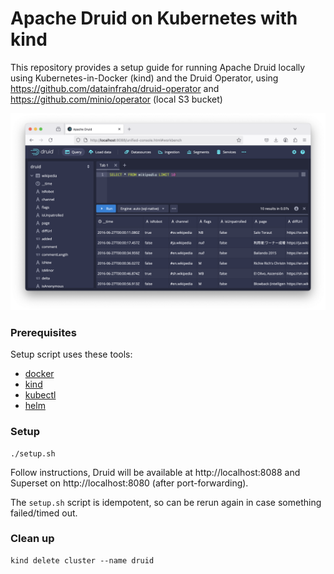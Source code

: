 # Apache Druid on Kubernetes with kind

This repository provides a setup guide for running Apache Druid locally using Kubernetes-in-Docker (kind) and the Druid Operator, using https://github.com/datainfrahq/druid-operator and https://github.com/minio/operator (local S3 bucket)

![Apache Druid](docs/images/druid.png)

### Prerequisites

Setup script uses these tools:

* [docker](https://docs.docker.com/get-docker/)
* [kind](https://kind.sigs.k8s.io/docs/user/quick-start/#installation)
* [kubectl](https://kubernetes.io/docs/tasks/tools/install-kubectl/)
* [helm](https://helm.sh/docs/intro/install/)

### Setup
```
./setup.sh
```
Follow instructions, Druid will be available at http://localhost:8088 and Superset on http://localhost:8080 (after port-forwarding).

The `setup.sh` script is idempotent, so can be rerun again in case something failed/timed out.

### Clean up
```
kind delete cluster --name druid
```
